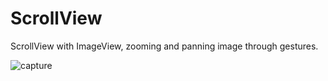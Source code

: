 # ScrollView 

ScrollView with ImageView, zooming and panning image through gestures.

![capture](http://labs.jasonsturges.com/swift/labs/scrollview.png)
